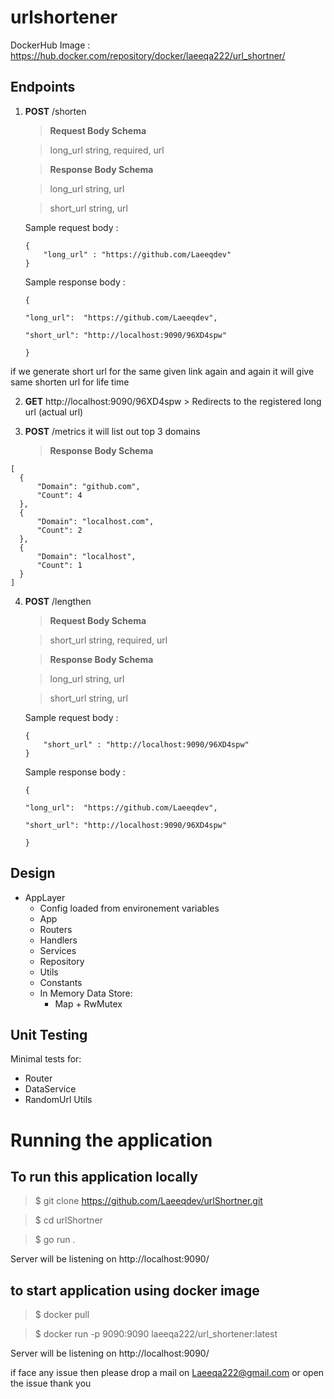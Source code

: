 # urlshortener

DockerHub Image : https://hub.docker.com/repository/docker/laeeqa222/url_shortner/

## Endpoints

 1. **POST** /shorten
    > **Request Body Schema**

    > long_url  string, required, url

    > **Response Body Schema**

    > long_url  string, url

    > short_url string, url

    Sample request body :
    ```
    {
    	"long_url" : "https://github.com/Laeeqdev"
    }
    ```
    Sample response body :
    ```
    {

    "long_url":  "https://github.com/Laeeqdev",

    "short_url": "http://localhost:9090/96XD4spw"

    }
    ```
if we generate short url for the same given link again and again it will give same shorten url for life time

  2. **GET** http://localhost:9090/96XD4spw
    > Redirects to the registered long url (actual url)

 3. **POST** /metrics
    it will list out top 3 domains
    > **Response Body Schema**
  ```
  [
    {
        "Domain": "github.com",
        "Count": 4
    },
    {
        "Domain": "localhost.com",
        "Count": 2
    },
    {
        "Domain": "localhost",
        "Count": 1
    }
]

```
 4. **POST** /lengthen
    > **Request Body Schema**

    > short_url  string, required, url

    > **Response Body Schema**

    > long_url  string, url

    > short_url string, url

    Sample request body :
    ```
    {
    	"short_url" : "http://localhost:9090/96XD4spw"
    }
    ```
    Sample response body :
    ```
    {

    "long_url":  "https://github.com/Laeeqdev",

    "short_url": "http://localhost:9090/96XD4spw"

    }
    ```

## Design

 - AppLayer
	 - Config loaded from environement variables
   - App
   - Routers
   - Handlers
   - Services
   - Repository
   - Utils
   - Constants
   - In Memory Data Store:
	  - Map + RwMutex  
## Unit Testing
Minimal tests for:

 - Router
 - DataService
 - RandomUrl Utils
# Running the application
## To run this application locally 
> $ git clone https://github.com/Laeeqdev/urlShortner.git

> $ cd urlShortner

> $ go run .

Server will be listening on http://localhost:9090/

## to start application using docker image

> $ docker pull 

> $ docker run -p 9090:9090 laeeqa222/url_shortener:latest

Server will be listening on http://localhost:9090/


 if face any issue then please drop a mail on Laeeqa222@gmail.com or open the issue thank you
